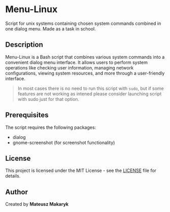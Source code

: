 # Menu-Linux
Script for unix systems containing chosen system commands combined in one dialog menu. Made as a task in school.

## Description

Menu-Linux is a Bash script that combines various system commands into a convenient dialog menu interface. It allows users to perform system operations like checking user information, managing network configurations, viewing system resources, and more through a user-friendly interface.


> In most cases there is no need to run this script with ```sudo```, but if some features are not working as intened please consider launching script with sudo just for that option.

## Prerequisites

The script requires the following packages:
- dialog
- gnome-screenshot (for screenshot functionality)

## License

This project is licensed under the MIT License - see the [LICENSE](LICENSE) file for details.

## Author

Created by **Mateusz Makaryk**